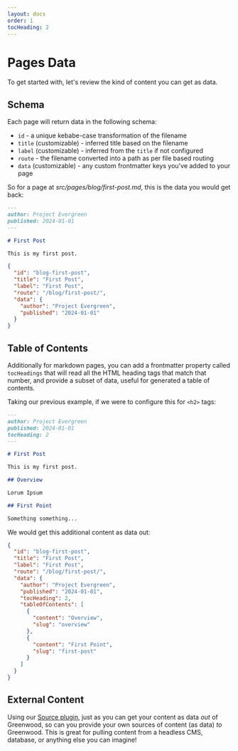 ```yaml
---
layout: docs
order: 1
tocHeading: 2
---
```


# Pages Data

To get started with, let's review the kind of content you can get as data.

## Schema

Each page will return data in the following schema:

- `id` - a unique kebabe-case transformation of the filename
- `title` (customizable) - inferred title based on the filename
- `label` (customizable) - inferred from the `title` if not configured
- `route` - the filename converted into a path as per file based routing
- `data` (customizable) - any custom frontmatter keys you've added to your page

So for a page at _src/pages/blog/first-post.md_, this is the data you would get back:

```md
---
author: Project Evergreen
published: 2024-01-01
---

# First Post

This is my first post.
```

```json
{
  "id": "blog-first-post",
  "title": "First Post",
  "label": "First Post",
  "route": "/blog/first-post/",
  "data": {
    "author": "Project Evergreen",
    "published": "2024-01-01"
  }
}
```

## Table of Contents

Additionally for markdown pages, you can add a frontmatter property called `tocHeadings` that will read all the HTML heading tags that match that number, and provide a subset of data, useful for generated a table of contents.

Taking our previous example, if we were to configure this for `<h2>` tags:

```md
---
author: Project Evergreen
published: 2024-01-01
tocHeading: 2
---

# First Post

This is my first post.

## Overview

Lorum Ipsum

## First Point

Something something...
```

We would get this additional content as data out:

```json
{
  "id": "blog-first-post",
  "title": "First Post",
  "label": "First Post",
  "route": "/blog/first-post/",
  "data": {
    "author": "Project Evergreen",
    "published": "2024-01-01",
    "tocHeading": 2,
    "tableOfContents": [
      {
        "content": "Overview",
        "slug": "overview"
      },
      {
        "content": "First Point",
        "slug": "first-post"
      }
    ]
  }
}
```

## External Content

Using our [Source plugin](/docs/reference/plugins/#source), just as you can get your content as data _out_ of Greenwood, so can you provide your own sources of content (as data) _to_ Greenwood. This is great for pulling content from a headless CMS, database, or anything else you can imagine!
